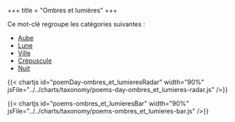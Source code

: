 +++
title = "Ombres et lumières"
+++

Ce mot-clé regroupe les catégories suivantes :

- [Aube](../../categories/aube)
- [Lune](../../categories/lune)
- [Ville](../../categories/ville)
- [Crépuscule](../../categories/crepuscule)
- [Nuit](../../categories/nuit)

{{< chartjs id="poemDay-ombres_et_lumieresRadar" width="90%" jsFile="../../charts/taxonomy/poems-day-ombres_et_lumieres-radar.js" />}}

{{< chartjs id="poems-ombres_et_lumieresBar" width="90%" jsFile="../../charts/taxonomy/poems-ombres_et_lumieres-bar.js" />}}